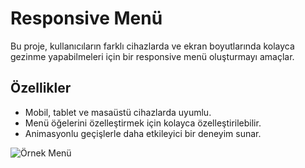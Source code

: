 # Responsive Menü

Bu proje, kullanıcıların farklı cihazlarda ve ekran boyutlarında kolayca gezinme yapabilmeleri için bir responsive menü oluşturmayı amaçlar.

## Özellikler

- Mobil, tablet ve masaüstü cihazlarda uyumlu.
- Menü öğelerini özelleştirmek için kolayca özelleştirilebilir.
- Animasyonlu geçişlerle daha etkileyici bir deneyim sunar.

![Örnek Menü]([https://cdn.discordapp.com/attachments/1112823480505876526/1149335987814662174/image.png])


